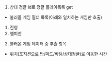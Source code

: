 1. 상대 정글 id로 정글 플레이목록 get 
- 불러올 게임 필터 목록(아래와 일치하는 게임만 호출)
1) 진영
2) 챔피언

2. 불러온 게임 데이터 중 추출 항목
- 위치(포지션으로 탑/미드/바텀/상대정글)로 이동한 시간 
